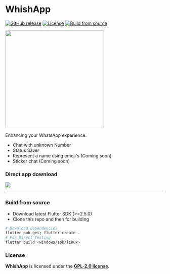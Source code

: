 # WhishApp

<a href="https://github.com/prateekmedia/whishapp/releases"><img alt="GitHub release" src="https://img.shields.io/github/v/release/prateekmedia/whishapp"/></a> <a href="#License"><img alt="License" src="https://img.shields.io/github/license/prateekmedia/whishapp?color=blue"/></a> <a href="#build-from-source"><img alt="Build from source" src="https://img.shields.io/badge/Install Manually-git-blue"/></a>


<img src="https://user-images.githubusercontent.com/41370460/141221871-7d33ea13-fe1d-4a24-974e-8ecfcd6eb3a4.png" width="310"/>

Enhancing your WhatsApp experience.

- Chat with unknown Number
- Status Saver
- Represent a name using emoji's (Coming soon)
- Sticker chat (Coming soon)

### Direct app download

<a href="https://github.com/prateekmedia/whishapp/releases/continuous/"><img src="https://img.shields.io/badge/Download nightly build-157?style=for-the-badge&logo=Github"/></a>

---

### Build from source

- Download latest Flutter SDK (>=2.5.0)
- Clone this repo and then for building

```bash
# Download dependencies
flutter pub get; flutter create .
# For Direct Testing
flutter build <windows/apk/linux>
```

### License

**WhishApp** is licensed under the [**GPL-2.0 license**](LICENSE.md).
